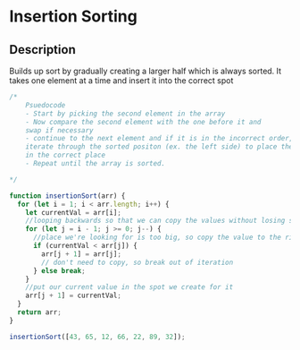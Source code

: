 # Insertion Sorting

## Description

Builds up sort by gradually creating a larger half which is always sorted.
It takes one element at a time and insert it into the correct spot

```javascript
/*
    Psuedocode
    - Start by picking the second element in the array
    - Now compare the second element with the one before it and 
    swap if necessary
    - continue to the next element and if it is in the incorrect order,
    iterate through the sorted positon (ex. the left side) to place the element
    in the correct place
    - Repeat until the array is sorted.

*/

function insertionSort(arr) {
  for (let i = 1; i < arr.length; i++) {
    let currentVal = arr[i];
    //looping backwards so that we can copy the values without losing something we need
    for (let j = i - 1; j >= 0; j--) {
      //place we're looking for is too big, so copy the value to the right to make room
      if (currentVal < arr[j]) {
        arr[j + 1] = arr[j];
        // don't need to copy, so break out of iteration
      } else break;
    }
    //put our current value in the spot we create for it
    arr[j + 1] = currentVal;
  }
  return arr;
}

insertionSort([43, 65, 12, 66, 22, 89, 32]);
```
